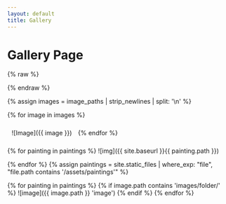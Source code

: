 ```yaml
---
layout: default
title: Gallery
---
```


# Gallery Page
{% raw %}
<style>
.gallery-item {
  display: inline-block;
  margin: 10px;
}

.gallery-item img {
  width: 200px;
  height: 200px;
  object-fit: cover;
}
</style>
{% endraw %}

{% assign images = image_paths | strip_newlines | split: '\n' %}

{% for image in images %}
  <div class="gallery-item">
    ![Image]({{ image }})
  </div>
{% endfor %}


{% for painting in paintings %}
	![img]({{ site.baseurl }}{{ painting.path }})


{% endfor %}
{% assign paintings = site.static_files | where_exp: "file", "file.path contains '/assets/paintings'" %}

{% for painting in paintings %}
 {% if image.path contains 'images/folder/' %}
  ![image]({{ image.path }} 'image')
 {% endif %}
{% endfor %}

